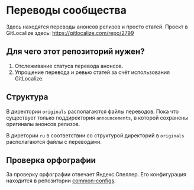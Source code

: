 # Переводы сообщества

Здесь находятся переводы анонсов релизов и просто статей. Проект в GitLocalize здесь: https://gitlocalize.com/repo/2799

## Для чего этот репозиторий нужен?
1. Отслеживание статуса перевода анонсов.
2. Упрощение перевода и ревью статей за счёт использования GitLocalize.

## Структура
В директории `originals` располагаются файлы переводов. Пока что существует только поддиректория `announcements`,
в которой сохранены оригиналы анонсов релизов.

В диретории `ru` в соответствии со структурой директорий в `originals` располагаются файлы с переводами.

## Проверка орфографии
За проверку орфографии отвечает Яндекс.Спеллер. Его конфигурация находится в репозитории [common-configs](https://github.com/ruRust/common-configs).

